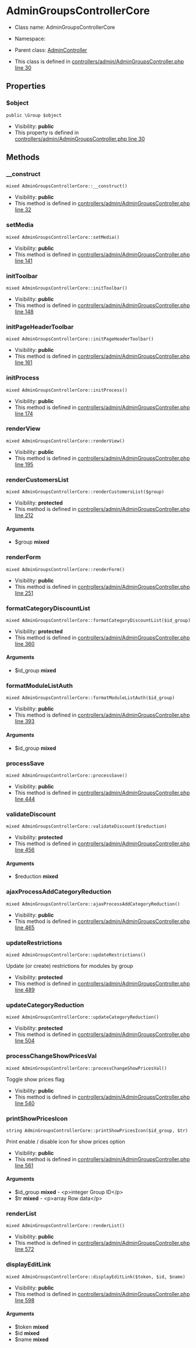AdminGroupsControllerCore
===============






* Class name: AdminGroupsControllerCore
* Namespace: 
* Parent class: [AdminController](AdminControllerCore)

* This class is defined in [controllers/admin/AdminGroupsController.php line 30](https://github.com/PrestaShop/PrestaShop/blob/1.6.1.1/controllers/admin/AdminGroupsController.php#30)





Properties
----------


### $object

    public \Group $object





* Visibility: **public**
* This property is defined in [controllers/admin/AdminGroupsController.php line 30](https://github.com/PrestaShop/PrestaShop/blob/1.6.1.1/controllers/admin/AdminGroupsController.php#30)


Methods
-------


### __construct

    mixed AdminGroupsControllerCore::__construct()





* Visibility: **public**
* This method is defined in [controllers/admin/AdminGroupsController.php line 32](https://github.com/PrestaShop/PrestaShop/blob/1.6.1.1/controllers/admin/AdminGroupsController.php#32)




### setMedia

    mixed AdminGroupsControllerCore::setMedia()





* Visibility: **public**
* This method is defined in [controllers/admin/AdminGroupsController.php line 141](https://github.com/PrestaShop/PrestaShop/blob/1.6.1.1/controllers/admin/AdminGroupsController.php#141)




### initToolbar

    mixed AdminGroupsControllerCore::initToolbar()





* Visibility: **public**
* This method is defined in [controllers/admin/AdminGroupsController.php line 148](https://github.com/PrestaShop/PrestaShop/blob/1.6.1.1/controllers/admin/AdminGroupsController.php#148)




### initPageHeaderToolbar

    mixed AdminGroupsControllerCore::initPageHeaderToolbar()





* Visibility: **public**
* This method is defined in [controllers/admin/AdminGroupsController.php line 161](https://github.com/PrestaShop/PrestaShop/blob/1.6.1.1/controllers/admin/AdminGroupsController.php#161)




### initProcess

    mixed AdminGroupsControllerCore::initProcess()





* Visibility: **public**
* This method is defined in [controllers/admin/AdminGroupsController.php line 174](https://github.com/PrestaShop/PrestaShop/blob/1.6.1.1/controllers/admin/AdminGroupsController.php#174)




### renderView

    mixed AdminGroupsControllerCore::renderView()





* Visibility: **public**
* This method is defined in [controllers/admin/AdminGroupsController.php line 195](https://github.com/PrestaShop/PrestaShop/blob/1.6.1.1/controllers/admin/AdminGroupsController.php#195)




### renderCustomersList

    mixed AdminGroupsControllerCore::renderCustomersList($group)





* Visibility: **protected**
* This method is defined in [controllers/admin/AdminGroupsController.php line 212](https://github.com/PrestaShop/PrestaShop/blob/1.6.1.1/controllers/admin/AdminGroupsController.php#212)


#### Arguments
* $group **mixed**



### renderForm

    mixed AdminGroupsControllerCore::renderForm()





* Visibility: **public**
* This method is defined in [controllers/admin/AdminGroupsController.php line 251](https://github.com/PrestaShop/PrestaShop/blob/1.6.1.1/controllers/admin/AdminGroupsController.php#251)




### formatCategoryDiscountList

    mixed AdminGroupsControllerCore::formatCategoryDiscountList($id_group)





* Visibility: **protected**
* This method is defined in [controllers/admin/AdminGroupsController.php line 360](https://github.com/PrestaShop/PrestaShop/blob/1.6.1.1/controllers/admin/AdminGroupsController.php#360)


#### Arguments
* $id_group **mixed**



### formatModuleListAuth

    mixed AdminGroupsControllerCore::formatModuleListAuth($id_group)





* Visibility: **public**
* This method is defined in [controllers/admin/AdminGroupsController.php line 393](https://github.com/PrestaShop/PrestaShop/blob/1.6.1.1/controllers/admin/AdminGroupsController.php#393)


#### Arguments
* $id_group **mixed**



### processSave

    mixed AdminGroupsControllerCore::processSave()





* Visibility: **public**
* This method is defined in [controllers/admin/AdminGroupsController.php line 444](https://github.com/PrestaShop/PrestaShop/blob/1.6.1.1/controllers/admin/AdminGroupsController.php#444)




### validateDiscount

    mixed AdminGroupsControllerCore::validateDiscount($reduction)





* Visibility: **protected**
* This method is defined in [controllers/admin/AdminGroupsController.php line 456](https://github.com/PrestaShop/PrestaShop/blob/1.6.1.1/controllers/admin/AdminGroupsController.php#456)


#### Arguments
* $reduction **mixed**



### ajaxProcessAddCategoryReduction

    mixed AdminGroupsControllerCore::ajaxProcessAddCategoryReduction()





* Visibility: **public**
* This method is defined in [controllers/admin/AdminGroupsController.php line 465](https://github.com/PrestaShop/PrestaShop/blob/1.6.1.1/controllers/admin/AdminGroupsController.php#465)




### updateRestrictions

    mixed AdminGroupsControllerCore::updateRestrictions()

Update (or create) restrictions for modules by group



* Visibility: **protected**
* This method is defined in [controllers/admin/AdminGroupsController.php line 489](https://github.com/PrestaShop/PrestaShop/blob/1.6.1.1/controllers/admin/AdminGroupsController.php#489)




### updateCategoryReduction

    mixed AdminGroupsControllerCore::updateCategoryReduction()





* Visibility: **protected**
* This method is defined in [controllers/admin/AdminGroupsController.php line 504](https://github.com/PrestaShop/PrestaShop/blob/1.6.1.1/controllers/admin/AdminGroupsController.php#504)




### processChangeShowPricesVal

    mixed AdminGroupsControllerCore::processChangeShowPricesVal()

Toggle show prices flag



* Visibility: **public**
* This method is defined in [controllers/admin/AdminGroupsController.php line 540](https://github.com/PrestaShop/PrestaShop/blob/1.6.1.1/controllers/admin/AdminGroupsController.php#540)




### printShowPricesIcon

    string AdminGroupsControllerCore::printShowPricesIcon($id_group, $tr)

Print enable / disable icon for show prices option



* Visibility: **public**
* This method is defined in [controllers/admin/AdminGroupsController.php line 561](https://github.com/PrestaShop/PrestaShop/blob/1.6.1.1/controllers/admin/AdminGroupsController.php#561)


#### Arguments
* $id_group **mixed** - &lt;p&gt;integer Group ID&lt;/p&gt;
* $tr **mixed** - &lt;p&gt;array Row data&lt;/p&gt;



### renderList

    mixed AdminGroupsControllerCore::renderList()





* Visibility: **public**
* This method is defined in [controllers/admin/AdminGroupsController.php line 572](https://github.com/PrestaShop/PrestaShop/blob/1.6.1.1/controllers/admin/AdminGroupsController.php#572)




### displayEditLink

    mixed AdminGroupsControllerCore::displayEditLink($token, $id, $name)





* Visibility: **public**
* This method is defined in [controllers/admin/AdminGroupsController.php line 598](https://github.com/PrestaShop/PrestaShop/blob/1.6.1.1/controllers/admin/AdminGroupsController.php#598)


#### Arguments
* $token **mixed**
* $id **mixed**
* $name **mixed**



